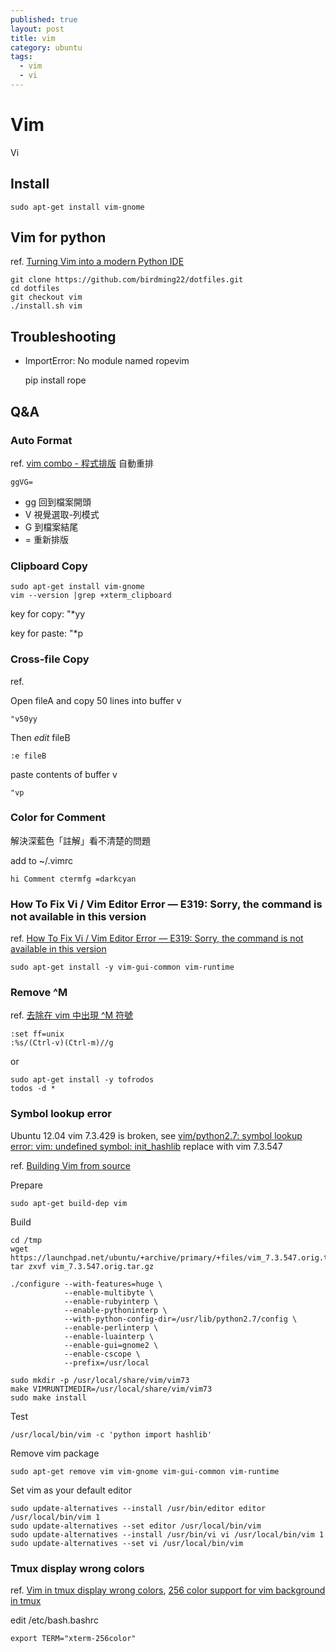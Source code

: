 ```yaml
---
published: true
layout: post
title: vim
category: ubuntu
tags:
  - vim
  - vi
---
```






# Vim
Vi

## Install

    sudo apt-get install vim-gnome

## Vim for python
ref. [Turning Vim into a modern Python IDE](http://sontek.net/blog/detail/turning-vim-into-a-modern-python-ide)

    git clone https://github.com/birdming22/dotfiles.git
    cd dotfiles
    git checkout vim
    ./install.sh vim

## Troubleshooting

* ImportError: No module named ropevim

    pip install rope

## Q&A

### Auto Format
ref. [vim combo - 程式排版](http://blog.cmchen.net/2007/11/16/2045/)
自動重排

    ggVG=

- gg 回到檔案開頭
- V 視覺選取-列模式
- G 到檔案結尾
- = 重新排版

### Clipboard Copy

    sudo apt-get install vim-gnome
    vim --version |grep +xterm_clipboard

key for copy: "*yy

key for paste: "*p

### Cross-file Copy
ref. [](http://stackoverflow.com/questions/4620672/copy-and-paste-content-from-one-file-to-another-file-in-vi)

Open fileA and copy 50 lines into buffer v

    "v50yy

Then *edit* fileB

    :e fileB

paste contents of buffer v

    "vp

### Color for Comment
解決深藍色「註解」看不清楚的問題

add to ~/.vimrc

    hi Comment ctermfg =darkcyan

### How To Fix Vi / Vim Editor Error — E319: Sorry, the command is not available in this version
ref. [How To Fix Vi / Vim Editor Error — E319: Sorry, the command is not available in this version](http://www.thegeekstuff.com/2009/09/how-to-fix-vi-vim-editor-error-e319-sorry-the-command-is-not-available-in-this-version/)

    sudo apt-get install -y vim-gui-common vim-runtime

### Remove ^M
ref. [去除在 vim 中出現 ^M 符號](http://philip.pixnet.net/blog/post/26879845-%5Bnotes%5D%E5%8E%BB%E9%99%A4%E5%9C%A8-vim-%E4%B8%AD%E5%87%BA%E7%8F%BE-%5Em-%E7%AC%A6%E8%99%9F)

    :set ff=unix
    :%s/(Ctrl-v)(Ctrl-m)//g

or

    sudo apt-get install -y tofrodos
    todos -d *

### Symbol lookup error

Ubuntu 12.04 vim 7.3.429 is broken, see [vim/python2.7: symbol lookup error: vim: undefined symbol: init_hashlib](https://bugs.debian.org/cgi-bin/bugreport.cgi?bug=681599)
replace with vim 7.3.547

ref. [Building Vim from source](https://github.com/Valloric/YouCompleteMe/wiki/Building-Vim-from-source)

Prepare

    sudo apt-get build-dep vim

Build

    cd /tmp
    wget https://launchpad.net/ubuntu/+archive/primary/+files/vim_7.3.547.orig.tar.gz
    tar zxvf vim_7.3.547.orig.tar.gz
    
    ./configure --with-features=huge \
                --enable-multibyte \
                --enable-rubyinterp \
                --enable-pythoninterp \
                --with-python-config-dir=/usr/lib/python2.7/config \
                --enable-perlinterp \
                --enable-luainterp \
                --enable-gui=gnome2 \
                --enable-cscope \
                --prefix=/usr/local
    
    sudo mkdir -p /usr/local/share/vim/vim73
    make VIMRUNTIMEDIR=/usr/local/share/vim/vim73
    sudo make install    

Test

    /usr/local/bin/vim -c 'python import hashlib'

Remove vim package

    sudo apt-get remove vim vim-gnome vim-gui-common vim-runtime

Set vim as your default editor

    sudo update-alternatives --install /usr/bin/editor editor /usr/local/bin/vim 1
    sudo update-alternatives --set editor /usr/local/bin/vim
    sudo update-alternatives --install /usr/bin/vi vi /usr/local/bin/vim 1
    sudo update-alternatives --set vi /usr/local/bin/vim

### Tmux display wrong colors
ref. [Vim in tmux display wrong colors](http://askubuntu.com/questions/125526/vim-in-tmux-display-wrong-colors), [256 color support for vim background in tmux](http://superuser.com/questions/399296/256-color-support-for-vim-background-in-tmux)

edit /etc/bash.bashrc

    export TERM="xterm-256color"
